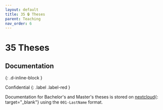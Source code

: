 ```yaml
---
layout: default
title: 35 🔒 Theses
parent: Teaching
nav_order: 6
---
```


# 35 Theses

## Documentation
{: .d-inline-block }

Confidential
{: .label .label-red }

Documentation for Bachelor's and Master's theses is stored on [nextcloud](https://nc-2272638881871040784.nextcloud-ionos.com/index.php/apps/files/?dir=/30-30-teaching/35_theses&fileid=124){: target="_blank"} using the `001-LastName` format.
